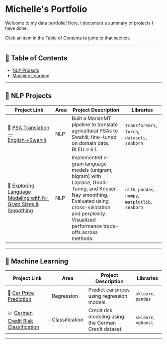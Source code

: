 # Michelle's Portfolio
Welcome to my data portfolio! Here, I document a summary of projects I have done.

Click an item in the Table of Contents to jump to that section.

---
  
## 📑 Table of Contents
- [NLP Projects](#-nlp-projects)
- [Machine Learning](#-machine-learning)

  
---

## 🧠 NLP Projects
| Project Link | Area | Project Description | Libraries |
|--------------|------|----------------------|-----------|
| 🌾 [PSA Translation — English→Swahili](https://github.com/michellekituku/PSA-Translation) | NLP | Built a MarianMT pipeline to translate agricultural PSAs to Swahili; fine-tuned on domain data. BLEU ≈ 61. | `transformers`, `torch`, `datasets`, `seaborn` |
|🔡 [Exploring Language Modeling with N-Gram Sizes & Smoothing](https://github.com/michellekituku/NGram-Language-Modeling) | NLP | Implemented n-gram language models (unigram, bigram) with Laplace, Good-Turing, and Kneser-Ney smoothing. Evaluated using cross-validation and perplexity. Visualized performance trade-offs across methods. | `nltk`, `pandas`, `numpy`, `matplotlib`, `seaborn` |

---

## 🤖 Machine Learning
| Project Link | Area | Project Description | Libraries |
|--------------|------|----------------------|-----------|
| 🚗 [Car Price Prediction](https://github.com/YourUsername/CarPricePrediction) | Regression | Predict car prices using regression models. | `sklearn`, `pandas` |
| 📈 [German Credit Risk Classification](https://github.com/YourUsername/CreditRisk) | Classification | Credit risk modeling using the German Credit dataset. | `sklearn`, `xgboost` |

---
